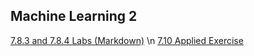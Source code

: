 ## Machine Learning 2
[7.8.3 and 7.8.4 Labs (Markdown)](/lab_v1.html) \n
[7.10 Applied Exercise](/exercise10.html)
